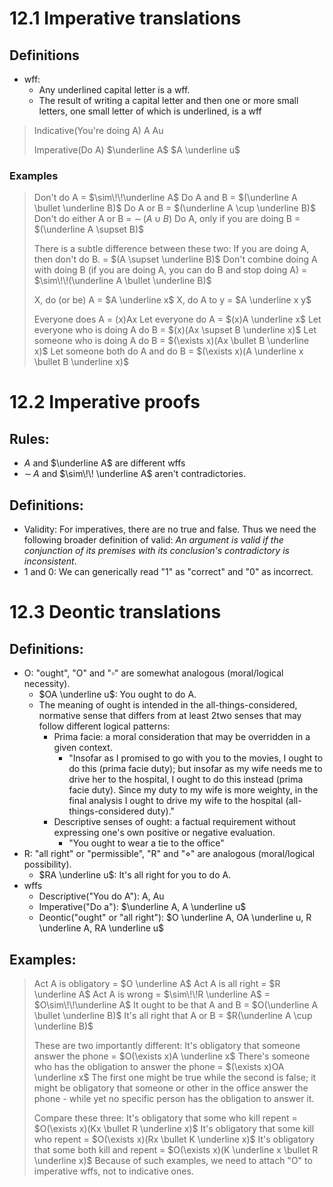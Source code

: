 # 12.1 Imperative translations

## Definitions
- wff:
	- Any underlined capital letter is a wff.
	- The result of writing a capital letter and then one or more small letters, one small letter of which is underlined, is a wff

> Indicative(You're doing A)
> A
> Au
> 
> Imperative(Do A)
> $\underline A$
> $A \underline u$

### Examples
> Don't do A = $\sim\!\!\underline A$
> Do A and B = $(\underline A \bullet \underline B)$
> Do A or B = $(\underline A \cup \underline B)$
> Don't do either A or B = $\sim\!\!(A \cup B)$
> Do A, only if you are doing B = $(\underline A \supset B)$
> 
> There is a subtle difference between these two:
> If you are doing A, then don't do B.
> = $(A \supset \underline B)$
> Don't combine doing A with doing B 
> (if you are doing A, you can do B and stop doing A)
> = $\sim\!\!(\underline A \bullet \underline B)$
> 
> X, do (or be) A = $A \underline x$
> X, do A to y = $A \underline x y$
> 
> Everyone does A = (x)Ax
> Let everyone do A = $(x)A \underline x$
> Let everyone who is doing A do B
> = $(x)(Ax \supset B \underline x)$
> Let someone who is doing A do B
> = $(\exists x)(Ax \bullet B \underline x)$
> Let someone both do A and do B
> = $(\exists x)(A \underline x \bullet B \underline x)$


# 12.2 Imperative proofs

## Rules:
- $A$ and $\underline A$ are different wffs
- $\sim\!\!A$ and $\sim\!\! \underline A$ aren't contradictories.

## Definitions:
- Validity: For imperatives, there are no true and false. Thus we need the following broader definition of valid: *An argument is valid if the conjunction of its premises with its conclusion's contradictory is inconsistent*.
- 1 and 0: We can generically read "1" as "correct" and "0" as incorrect.

# 12.3 Deontic translations

## Definitions:
- O: "ought", "O" and "$\square$" are somewhat analogous (moral/logical necessity).
	- $OA \underline u$: You ought to do A.
	- The meaning of ought is intended in the all-things-considered, normative sense that differs from at least 2two senses that may follow different logical patterns:
		- Prima facie: a moral consideration that may be overridden in a given context.
			- "Insofar as I promised to go with you to the movies, I ought to do this (prima facie duty); but insofar as my wife needs me to drive her to the hospital, I ought to do this instead (prima facie duty). Since my duty to my wife is more weighty, in the final analysis I ought to drive my wife to the hospital (all-things-considered duty)."
		- Descriptive senses of ought: a factual requirement without expressing one's own positive or negative evaluation.
			- "You ought to wear a tie to the office"
- R: "all right" or "permissible", "R" and "$\diamond$" are analogous (moral/logical possibility).
	- $RA \underline u$: It's all right for you to do A.
- wffs
	- Descriptive("You do A"): A, Au
	- Imperative("Do a"): $\underline A, A \underline u$
	- Deontic("ought" or "all right"): $O \underline A, OA \underline u, R \underline A, RA \underline u$


## Examples:
> Act A is obligatory = $O \underline A$
> Act A is all right = $R \underline A$
> Act A is wrong = $\sim\!\!R \underline A$ = $O\sim\!\!\underline A$
> It ought to be that A and B = $O(\underline A \bullet \underline B)$
> It's all right that A or B = $R(\underline A \cup \underline B)$
> 
> These are two importantly different:
> It's obligatory that someone answer the phone = $O(\exists x)A \underline x$
> There's someone who has the obligation to answer the phone = $(\exists x)OA \underline x$
> The first one might be true while the second is false; it might be obligatory that someone or other in the office answer the phone - while yet no specific person has the obligation to answer it.
> 
> Compare these three:
> It's obligatory that some who kill repent = $O(\exists x)(Kx \bullet R \underline x)$
> It's obligatory that some kill who repent = $O(\exists x)(Rx \bullet K \underline x)$
> It's obligatory that some both kill and repent = $O(\exists x)(K \underline x \bullet R \underline x)$
> Because of such examples, we need to attach "O" to imperative wffs, not to indicative ones.

